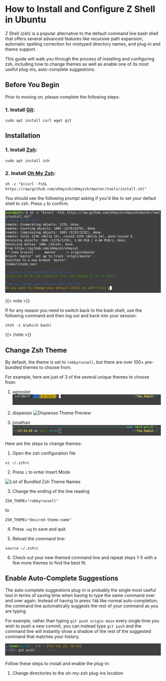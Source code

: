 # How to Install and Configure Z Shell in Ubuntu

Z Shell (zsh) is a popular alternative to the default command line bash shell that offers several advanced features like recursive path expansion, automatic spelling correction for mistyped directory names, and plug-in and theme support. 

This guide will walk you through the process of installing and configuring zsh, including how to change themes as well as enable one of its most useful plug-ins, auto-complete suggestions. 

## Before You Begin

Prior to moving on, please complete the following steps:

### 1. Install [Git](https://git-scm.com/):

```
sudo apt install curl wget git
```

## Installation

### 1. Install [Zsh](https://zsh.sourceforge.io/):
```
sudo apt install zsh
```

### 2. Install [Oh My Zsh](https://ohmyz.sh/):
```
sh -c "$(curl -fsSL https://raw/github.com/ohmyzsh/ohmyzsh/master/tools/install.sh)"
```

You should see the following prompt asking if you'd like to set your defaut shell to zsh. Press `y` to confirm. 

![Oh My Shell Configuration Prompt](oh-my-zsh-config-prompt.png)

{{< note >}}

If for any reason you need to switch back to the bash shell, use the following command and then log out and back into your session:
```
chsh -s $(which bash)
```
{{< /note >}}

## Change Zsh Theme
By default, the theme is set to `robbyrussell`, but there are over 100+ pre-bundled themes to choose from. 

For example, here are just of 3 of the several unique themes to choose from:

1. agnoster
![Agnoster Theme Preview](agnoster-theme-preview.png)

2. dispwoso
![Dispwoso Theme Preview](diswoso-theme-preview.png)

3. jonathan
![Jonathan Theme Preview](jonathan-theme-preview.png)

Here are the steps to change themes:

1. Open the zsh configuration file
```
vi ~/.zshrc
```
2. Press `i` to enter Insert Mode

![List of Bundled Zsh Theme Names](bundled-zsh-theme-names.png)

3. Change the ending of the line reading
```
ZSH_THEME="robbyrussell"
```
to
```
ZSH_THEME="desired-theme-name"
```

4. Press `:wq` to save and quit.

5. Reload the command line:
```
source ~/.zshrc
```

6. Check out your new themed command line and repeat steps 1-5 with a few more themes to find the best fit.

## Enable Auto-Complete Suggestions
The auto-complete suggestions plug-in is probably the single most useful tool in terms of saving time when having to type the same command over and over again. Instead of having to press `TAB` like normal auto-completion, the command line automatically suggests the rest of your command as you are typing

For example, rather than typing `git push origin main` every single time you wish to push a new commit, you can instead type `git push` and the command line will instantly show a shadow of the rest of the suggested command that matches your history.

![Auto-Complete Plug-in Preview](auto-complete-plug-in-preview.png)

Follow these steps to install and enable the plug-in:

1. Change directories to the oh-my-zsh plug-ins location 